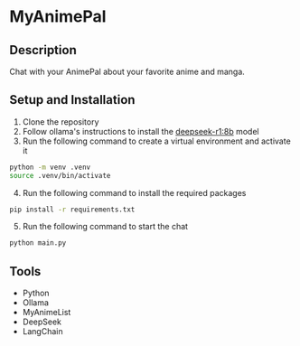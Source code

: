 # MyAnimePal

## Description
Chat with your AnimePal about your favorite anime and manga. 

## Setup and Installation
1. Clone the repository
2. Follow ollama's instructions to install the [deepseek-r1:8b](https://ollama.com/library/deepseek-r1:8b) model
3. Run the following command to create a virtual environment and activate it
```bash
python -m venv .venv
source .venv/bin/activate
```
4. Run the following command to install the required packages
```bash
pip install -r requirements.txt
```
5. Run the following command to start the chat
```bash
python main.py
```

## Tools
- Python
- Ollama
- MyAnimeList
- DeepSeek
- LangChain